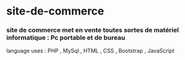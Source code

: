 # site-de-commerce
### site de commerce met en vente toutes sortes de matériel informatique : Pc portable et de bureau
language uses : PHP , MySql , HTML , CSS , Bootstrap , JavaScript
